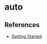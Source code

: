 # auto

## References

- [Getting Started](https://intuit.github.io/auto/pages/getting-started.html)
